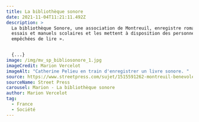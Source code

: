 ```yaml
---
title: La bibliothèque sonore
date: 2021-11-04T11:21:11.492Z
description: >
  La bibliothèque Sonore, une association de Montreuil, enregistre romans,
  essais et manuels scolaires et les mettent à disposition des personnes «
  empêchées de lire ».


  {...}
image: /img/mv_sp_bibliosonore_1.jpg
imageCredit: Marion Vercelot
imageAlt: "Catherine Pelieu en train d'enregistrer un livre sonore. "
source: https://www.streetpress.com/sujet/1515591262-montreuil-benevoles-enregistrent-livres-malvoyants
sourceName: Street Press
carousel: Marion - La bibliothèque sonore
author: Marion Vercelot
tag:
  - France
  - Société
---
```

